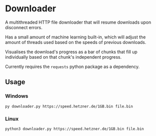 # Downloader
A multithreaded HTTP file downloader that will resume downloads upon disconnect errors.

Has a small amount of machine learning built-in, which will adjust the amount of threads used based on the speeds of previous downloads.

Visualises the download's progress as a bar of chunks that fill up individually based on that chunk's independent progress.

Currently requires the `requests` python package as a dependency.

## Usage
### Windows
`py downloader.py https://speed.hetzner.de/1GB.bin file.bin`
### Linux
`python3 downloader.py https://speed.hetzner.de/1GB.bin file.bin`
